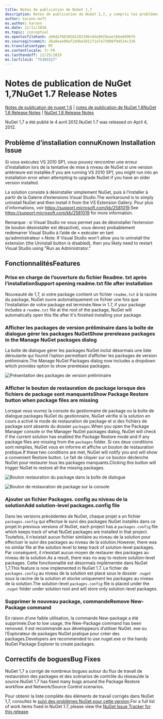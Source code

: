 ```yaml
---
title: Notes de publication de NuGet 1,7
description: Notes de publication de NuGet 1,7, y compris les problèmes connus, les correctifs de bogues, les fonctionnalités ajoutées et DCR.
author: karann-msft
ms.author: karann
ms.date: 11/11/2016
ms.topic: conceptual
ms.openlocfilehash: a98da76038582202396c8da96f8eae166e6096f6
ms.sourcegitcommit: 26a8eae00af2d4be581171e7a73009f94534c336
ms.translationtype: MT
ms.contentlocale: fr-FR
ms.lasthandoff: 12/25/2019
ms.locfileid: "75383317"
---
```

# <a name="nuget-17-release-notes"></a><span data-ttu-id="a61ad-103">Notes de publication de NuGet 1,7</span><span class="sxs-lookup"><span data-stu-id="a61ad-103">NuGet 1.7 Release Notes</span></span>

<span data-ttu-id="a61ad-104">[Notes de publication de nuget 1,6](../release-notes/nuget-1.6.md) | [notes de publication de NuGet 1,8](../release-notes/nuget-1.8.md)</span><span class="sxs-lookup"><span data-stu-id="a61ad-104">[NuGet 1.6 Release Notes](../release-notes/nuget-1.6.md) | [NuGet 1.8 Release Notes](../release-notes/nuget-1.8.md)</span></span>

<span data-ttu-id="a61ad-105">NuGet 1,7 a été publié le 4 avril 2012.</span><span class="sxs-lookup"><span data-stu-id="a61ad-105">NuGet 1.7 was released on April 4, 2012.</span></span>

## <a name="known-installation-issue"></a><span data-ttu-id="a61ad-106">Problème d’installation connu</span><span class="sxs-lookup"><span data-stu-id="a61ad-106">Known Installation Issue</span></span>
<span data-ttu-id="a61ad-107">Si vous exécutez VS 2010 SP1, vous pouvez rencontrer une erreur d’installation lors de la tentative de mise à niveau de NuGet si une version antérieure est installée.</span><span class="sxs-lookup"><span data-stu-id="a61ad-107">If you are running VS 2010 SP1, you might run into an installation error when attempting to upgrade NuGet if you have an older version installed.</span></span>

<span data-ttu-id="a61ad-108">La solution consiste à désinstaller simplement NuGet, puis à l’installer à partir de la Galerie d’extensions Visual Studio.</span><span class="sxs-lookup"><span data-stu-id="a61ad-108">The workaround is to simply uninstall NuGet and then install it from the VS Extension Gallery.</span></span>  <span data-ttu-id="a61ad-109">Pour plus d'informations, voir <https://support.microsoft.com/kb/2581019>.</span><span class="sxs-lookup"><span data-stu-id="a61ad-109">See <https://support.microsoft.com/kb/2581019> for more information.</span></span>

<span data-ttu-id="a61ad-110">Remarque : si Visual Studio ne vous permet pas de désinstaller l’extension (le bouton désinstaller est désactivé), vous devrez probablement redémarrer Visual Studio à l’aide de « exécuter en tant qu’administrateur ».</span><span class="sxs-lookup"><span data-stu-id="a61ad-110">Note: If Visual Studio won't allow you to uninstall the extension (the Uninstall button is disabled), then you likely need to restart Visual Studio using "Run as Administrator."</span></span>

## <a name="features"></a><span data-ttu-id="a61ad-111">Fonctionnalités</span><span class="sxs-lookup"><span data-stu-id="a61ad-111">Features</span></span>

### <a name="support-opening-readmetxt-file-after-installation"></a><span data-ttu-id="a61ad-112">Prise en charge de l’ouverture du fichier Readme. txt après l’installation</span><span class="sxs-lookup"><span data-stu-id="a61ad-112">Support opening readme.txt file after installation</span></span>
<span data-ttu-id="a61ad-113">Nouveauté de 1,7, si votre package contient un fichier `readme.txt` à la racine du package, NuGet ouvre automatiquement ce fichier une fois que l’installation de votre package est terminée.</span><span class="sxs-lookup"><span data-stu-id="a61ad-113">New in 1.7, if your package includes a `readme.txt` file at the root of the package, NuGet will automatically open this file after it's finished installing your package.</span></span>

### <a name="show-prerelease-packages-in-the-manage-nuget-packages-dialog"></a><span data-ttu-id="a61ad-114">Afficher les packages de version préliminaire dans la boîte de dialogue gérer les packages NuGet</span><span class="sxs-lookup"><span data-stu-id="a61ad-114">Show prerelease packages in the Manage NuGet packages dialog</span></span>
<span data-ttu-id="a61ad-115">La boîte de dialogue gérer les packages NuGet inclut désormais une liste déroulante qui fournit l’option permettant d’afficher les packages de version préliminaire.</span><span class="sxs-lookup"><span data-stu-id="a61ad-115">The Manage NuGet Packages dialog now includes a dropdown which provides option to show prerelease packages.</span></span>

![Présentation des packages de version préliminaire](./media/prerelease-dropdown.png)

### <a name="show-package-restore-button-when-package-files-are-missing"></a><span data-ttu-id="a61ad-117">Afficher le bouton de restauration de package lorsque des fichiers de package sont manquants</span><span class="sxs-lookup"><span data-stu-id="a61ad-117">Show Package Restore button when package files are missing</span></span>
<span data-ttu-id="a61ad-118">Lorsque vous ouvrez la console du gestionnaire de package ou la boîte de dialogue packages NuGet du gestionnaire, NuGet vérifie si la solution en cours a activé le mode de restauration de package et si des fichiers de package sont absents du dossier `packages`.</span><span class="sxs-lookup"><span data-stu-id="a61ad-118">When you open the Package Manager console or the Manager NuGet packages dialog, NuGet will check if the current solution has enabled the Package Restore mode and if any package files are missing from the `packages` folder.</span></span> <span data-ttu-id="a61ad-119">Si ces deux conditions sont remplies, NuGet vous en informe et affiche un bouton de restauration pratique.</span><span class="sxs-lookup"><span data-stu-id="a61ad-119">If these two conditions are met, NuGet will notify you and will show a convenient Restore button.</span></span> <span data-ttu-id="a61ad-120">Le fait de cliquer sur ce bouton déclenche NuGet pour restaurer tous les packages manquants.</span><span class="sxs-lookup"><span data-stu-id="a61ad-120">Clicking this button will trigger NuGet to restore all the missing packages.</span></span>

![Bouton restauration du package dans la boîte de dialogue](./media/packagerestore-dialog.png)

![Bouton de restauration de package sur la console](./media/packagerestore-console.png)

### <a name="add-solution-level-packagesconfig-file"></a><span data-ttu-id="a61ad-123">Ajouter un fichier Packages. config au niveau de la solution</span><span class="sxs-lookup"><span data-stu-id="a61ad-123">Add solution-level packages.config file</span></span>
<span data-ttu-id="a61ad-124">Dans les versions précédentes de NuGet, chaque projet a un fichier `packages.config` qui effectue le suivi des packages NuGet installés dans ce projet.</span><span class="sxs-lookup"><span data-stu-id="a61ad-124">In previous versions of NuGet, each project has a `packages.config` file which keeps track of what NuGet packages are installed in that project.</span></span> <span data-ttu-id="a61ad-125">Toutefois, il n’existait aucun fichier similaire au niveau de la solution pour effectuer le suivi des packages au niveau de la solution.</span><span class="sxs-lookup"><span data-stu-id="a61ad-125">However, there was no similar file at the solution level to keep track of solution-level packages.</span></span> <span data-ttu-id="a61ad-126">Par conséquent, il n’existait aucun moyen de restaurer des packages au niveau de la solution.</span><span class="sxs-lookup"><span data-stu-id="a61ad-126">As a result, there was no way to restore solution-level packages.</span></span>
<span data-ttu-id="a61ad-127">Cette fonctionnalité est désormais implémentée dans NuGet 1,7.</span><span class="sxs-lookup"><span data-stu-id="a61ad-127">This feature is now implemented in NuGet 1.7.</span></span> <span data-ttu-id="a61ad-128">Le fichier de `packages.config` au niveau de la solution est placé sous le dossier `.nuget` sous la racine de la solution et stocke uniquement les packages au niveau de la solution.</span><span class="sxs-lookup"><span data-stu-id="a61ad-128">The solution-level `packages.config` file is placed under the `.nuget` folder under solution root and will store only solution-level packages.</span></span>

### <a name="remove-new-package-command"></a><span data-ttu-id="a61ad-129">Supprimer le nouveau package, commande</span><span class="sxs-lookup"><span data-stu-id="a61ad-129">Remove New-Package command</span></span>
<span data-ttu-id="a61ad-130">En raison d’une faible utilisation, la commande New-package a été supprimée.</span><span class="sxs-lookup"><span data-stu-id="a61ad-130">Due to low usage, the New-Package command has been removed.</span></span> <span data-ttu-id="a61ad-131">Il est recommandé aux développeurs d’utiliser NuGet. exe ou l’Explorateur de packages NuGet pratique pour créer des packages.</span><span class="sxs-lookup"><span data-stu-id="a61ad-131">Developers are recommended to use nuget.exe or the handy NuGet Package Explorer to create packages.</span></span>

## <a name="bug-fixes"></a><span data-ttu-id="a61ad-132">Correctifs de bogues</span><span class="sxs-lookup"><span data-stu-id="a61ad-132">Bug Fixes</span></span>
<span data-ttu-id="a61ad-133">NuGet 1,7 a corrigé de nombreux bogues autour du flux de travail de restauration des packages et des scénarios de contrôle du réseau/de la source.</span><span class="sxs-lookup"><span data-stu-id="a61ad-133">NuGet 1.7 has fixed many bugs around the Package Restore workflow and Network/Source Control scenarios.</span></span>

<span data-ttu-id="a61ad-134">Pour obtenir la liste complète des éléments de travail corrigés dans NuGet 1,7, consultez le [suivi des problèmes NuGet pour cette version](http://nuget.codeplex.com/workitem/list/advanced?keyword=&status=Closed&type=All&priority=All&release=NuGet%201.7&assignedTo=All&component=All&sortField=Votes&sortDirection=Descending&page=0).</span><span class="sxs-lookup"><span data-stu-id="a61ad-134">For a full list of work items fixed in NuGet 1.7, please view the [NuGet Issue Tracker for this release](http://nuget.codeplex.com/workitem/list/advanced?keyword=&status=Closed&type=All&priority=All&release=NuGet%201.7&assignedTo=All&component=All&sortField=Votes&sortDirection=Descending&page=0).</span></span>
